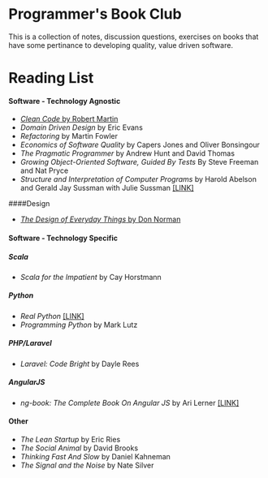 Programmer's Book Club
=======

This is a collection of notes, discussion questions, exercises on books that have some pertinance to developing quality, value driven software.

# Reading List
#### Software - Technology Agnostic
* [_Clean Code_ by Robert Martin](/Clean_Code/main.md)
* _Domain Driven Design_ by Eric Evans
* _Refactoring_ by Martin Fowler
* _Economics of Software Quality_ by Capers Jones and Oliver Bonsingour
* _The Pragmatic Programmer_ by Andrew Hunt and David Thomas
* _Growing Object-Oriented Software, Guided By Tests_ By Steve Freeman and Nat Pryce
* _Structure and Interpretation of Computer Programs_ by Harold Abelson and Gerald Jay Sussman with Julie Sussman [[LINK]](http://mitpress.mit.edu/sicp/full-text/book/book.html)

####Design
* [_The Design of Everyday Things_ by Don Norman](Design_Of_Everyday_Things/NOTES.md) 

#### Software - Technology Specific
##### Scala
* _Scala for the Impatient_ by Cay Horstmann

##### Python
* _Real Python_ [[LINK]](https://realpython.com/)
* _Programming Python_ by Mark Lutz

##### PHP/Laravel
* _Laravel: Code Bright_ by Dayle Rees

##### AngularJS
* _ng-book: The Complete Book On Angular JS_ by Ari Lerner [[LINK]](https://www.ng-book.com/)


#### Other 
* _The Lean Startup_ by Eric Ries
* _The Social Animal_ by David Brooks
* _Thinking Fast And Slow_ by Daniel Kahneman
* _The Signal and the Noise_ by Nate Silver
